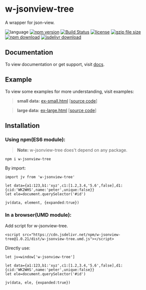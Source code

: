 # w-jsonview-tree
A wrapper for json-view.

![language](https://img.shields.io/badge/language-JavaScript-orange.svg) 
[![npm version](http://img.shields.io/npm/v/w-jsonview-tree.svg?style=flat)](https://npmjs.org/package/w-jsonview-tree) 
[![Build Status](https://travis-ci.org/yuda-lyu/w-jsonview-tree.svg?branch=master)](https://travis-ci.org/yuda-lyu/w-jsonview-tree) [![license](https://img.shields.io/npm/l/w-jsonview-tree.svg?style=flat)](https://npmjs.org/package/w-jsonview-tree) 
[![gzip file size](http://img.badgesize.io/yuda-lyu/w-jsonview-tree/master/dist/w-jsonview-tree.umd.js.svg?compression=gzip)](https://github.com/yuda-lyu/w-jsonview-tree)
[![npm download](https://img.shields.io/npm/dt/w-jsonview-tree.svg)](https://npmjs.org/package/w-jsonview-tree) 
[![jsdelivr download](https://img.shields.io/jsdelivr/npm/hm/w-jsonview-tree.svg)](https://www.jsdelivr.com/package/npm/w-jsonview-tree)

## Documentation
To view documentation or get support, visit [docs](https://yuda-lyu.github.io/w-jsonview-tree/global.html).

## Example
To view some examples for more understanding, visit examples:
> **small data:** [ex-small.html](https://yuda-lyu.github.io/w-jsonview-tree/examples/ex-small.html) [[source code](https://github.com/yuda-lyu/w-jsonview-tree/blob/master/docs/examples/ex-small.html)]

> **large data:** [ex-large.html](https://yuda-lyu.github.io/w-jsonview-tree/examples/ex-large.html) [[source code](https://github.com/yuda-lyu/w-jsonview-tree/blob/master/docs/examples/ex-large.html)]

## Installation
### Using npm(ES6 module):
> **Note:** w-jsonview-tree does't depend on any package.
```alias
npm i w-jsonview-tree
```
By import:
```alias
import jv from 'w-jsonview-tree'

let data={a1:123,b1:'xyz',c1:[1.2,3.4,'5.6',false],d1:{cid:'WK2WHS',name:'peter',unique:false}}
let ele=document.querySelector('#id')

jv(data, element, {expanded:true})
```

### In a browser(UMD module):
Add script for w-jsonview-tree.
```alias
<script src="https://cdn.jsdelivr.net/npm/w-jsonview-tree@1.0.21/dist/w-jsonview-tree.umd.js"></script>
```
Directly use:
```alias
let jv=window['w-jsonview-tree']

let data={a1:123,b1:'xyz',c1:[1.2,3.4,'5.6',false],d1:{cid:'WK2WHS',name:'peter',unique:false}}
let ele=document.querySelector('#id')

jv(data, ele, {expanded:true})
```

